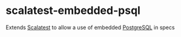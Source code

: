 # scalatest-embedded-psql

Extends [Scalatest](http://www.scalatest.org/) to allow a use of embedded [PostgreSQL](https://www.postgresql.org/) in specs
